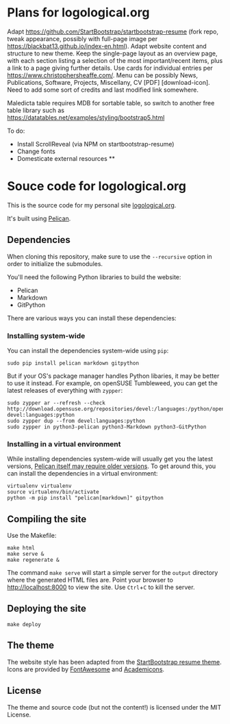# Plans for logological.org

Adapt https://github.com/StartBootstrap/startbootstrap-resume (fork
repo, tweak appearance, possibly with full-page image per
https://blackbat13.github.io/index-en.html).  Adapt website content
and structure to new theme.  Keep the single-page layout as an
overview page, with each section listing a selection of the most
important/recent items, plus a link to a page giving further details.
Use cards for individual entries per
https://www.christophersheaffe.com/.  Menu can be possibly News,
Publications, Software, Projects, Miscellany, CV [PDF]
[download-icon].  Need to add some sort of credits and last modified
link somewhere.

Maledicta table requires MDB for sortable table, so switch to another 
free table library such as https://datatables.net/examples/styling/bootstrap5.html

To do:

* Install ScrollReveal (via NPM on startbootstrap-resume)
* Change fonts
* Domesticate external resources
** 

# Souce code for logological.org

This is the source code for my personal site
[logological.org](https://logological.org/).

It's built using [Pelican](http://getpelican.com/).

## Dependencies

When cloning this repository, make sure to use the `--recursive`
option in order to initialize the submodules.

You'll need the following Python libraries to build the website:

* Pelican
* Markdown
* GitPython

There are various ways you can install these dependencies:

### Installing system-wide

You can install the dependencies system-wide using `pip`:

    sudo pip install pelican markdown gitpython

But if your OS's package manager handles Python libaries, it may be
better to use it instead.  For example, on openSUSE Tumbleweed, you
can get the latest releases of everything with `zypper`:

	sudo zypper ar --refresh --check http://download.opensuse.org/repositories/devel:/languages:/python/openSUSE_Tumbleweed/ devel:languages:python
	sudo zypper dup --from devel:languages:python
	sudo zypper in python3-pelican python3-Markdown python3-GitPython

### Installing in a virtual environment

While installing dependencies system-wide will usually get you the
latest versions, [Pelican itself may require older
versions](https://github.com/getpelican/pelican/issues/2820).  To get
around this, you can install the dependencies in a virtual
environment:

	virtualenv virtualenv
	source virtualenv/bin/activate
	python -m pip install "pelican[markdown]" gitpython

## Compiling the site

Use the Makefile:

    make html
    make serve &
    make regenerate &

The command `make serve` will start a simple server for the `output`
directory where the generated HTML files are.  Point your browser to
[http://localhost:8000](http://localhost:8000) to view the site.  Use
`Ctrl`+`C` to kill the server.

## Deploying the site

    make deploy

## The theme

The website style has been adapted from the [StartBootstrap resume
theme](https://github.com/StartBootstrap/startbootstrap-resume). Icons
are provided by [FontAwesome](http://fontawesome.io/) and
[Academicons](http://jpswalsh.github.io/academicons/).

## License

The theme and source code (but not the content!) is licensed under the
MIT License.
